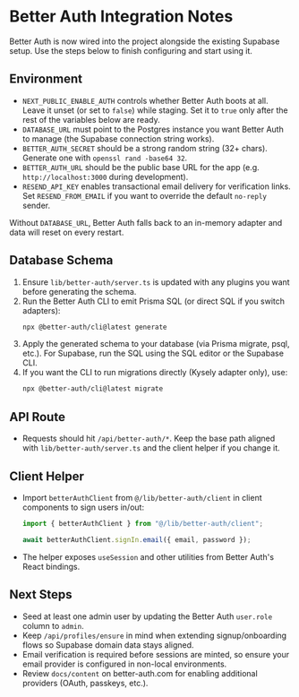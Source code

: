 ﻿# Better Auth Integration Notes

Better Auth is now wired into the project alongside the existing Supabase setup. Use the steps below to finish configuring and start using it.

## Environment
- `NEXT_PUBLIC_ENABLE_AUTH` controls whether Better Auth boots at all. Leave it unset (or set to `false`) while staging. Set it to `true` only after the rest of the variables below are ready.
- `DATABASE_URL` must point to the Postgres instance you want Better Auth to manage (the Supabase connection string works).
- `BETTER_AUTH_SECRET` should be a strong random string (32+ chars). Generate one with `openssl rand -base64 32`.
- `BETTER_AUTH_URL` should be the public base URL for the app (e.g. `http://localhost:3000` during development).
- `RESEND_API_KEY` enables transactional email delivery for verification links. Set `RESEND_FROM_EMAIL` if you want to override the default `no-reply` sender.

Without `DATABASE_URL`, Better Auth falls back to an in-memory adapter and data will reset on every restart.

## Database Schema
1. Ensure `lib/better-auth/server.ts` is updated with any plugins you want before generating the schema.
2. Run the Better Auth CLI to emit Prisma SQL (or direct SQL if you switch adapters):
   ```bash
   npx @better-auth/cli@latest generate
   ```
3. Apply the generated schema to your database (via Prisma migrate, psql, etc.). For Supabase, run the SQL using the SQL editor or the Supabase CLI.
4. If you want the CLI to run migrations directly (Kysely adapter only), use:
   ```bash
   npx @better-auth/cli@latest migrate
   ```

## API Route
- Requests should hit `/api/better-auth/*`. Keep the base path aligned with `lib/better-auth/server.ts` and the client helper if you change it.

## Client Helper
- Import `betterAuthClient` from `@/lib/better-auth/client` in client components to sign users in/out:
  ```ts
  import { betterAuthClient } from "@/lib/better-auth/client";

  await betterAuthClient.signIn.email({ email, password });
  ```
- The helper exposes `useSession` and other utilities from Better Auth's React bindings.

## Next Steps
- Seed at least one admin user by updating the Better Auth `user.role` column to `admin`.
- Keep `/api/profiles/ensure` in mind when extending signup/onboarding flows so Supabase domain data stays aligned.
- Email verification is required before sessions are minted, so ensure your email provider is configured in non-local environments.
- Review `docs/content` on better-auth.com for enabling additional providers (OAuth, passkeys, etc.).

